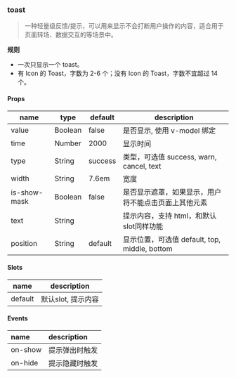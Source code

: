 ### toast

> 一种轻量级反馈/提示，可以用来显示不会打断用户操作的内容，适合用于页面转场、数据交互的等场景中。

**规则**
- 一次只显示一个 toast。
- 有 Icon 的 Toast，字数为 2-6 个；没有 Icon 的 Toast，字数不宜超过 14 个。

#### Props

|name|type|default|description|
|----|----|-------|-----------|
|value|Boolean|false|是否显示, 使用 v-model 绑定|
|time|Number|2000|显示时间|
|type|String|success|类型，可选值 success, warn, cancel, text|
|width|String|7.6em|宽度|
|is-show-mask|Boolean|false|是否显示遮罩，如果显示，用户将不能点击页面上其他元素|
|text|String||提示内容，支持 html，和默认slot同样功能|
|position|String|default|显示位置，可选值 default, top, middle, bottom|

#### Slots

|name|description|
|----|-----------|
|default|默认slot, 提示内容|

#### Events

| name | description |
| :------------- | :------------- |
| on-show | 提示弹出时触发 |
| on-hide | 提示隐藏时触发 |
